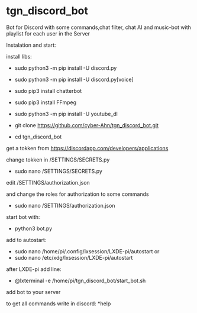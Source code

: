 # tgn_discord_bot
Bot for Discord with some commands,chat filter, chat AI and music-bot with playlist for each user in the Server 


Instalation and start:

install libs:

* sudo python3 -m pip install -U discord.py

* sudo python3 -m pip install -U discord.py[voice]

* sudo pip3 install chatterbot

* sudo pip3 install FFmpeg

* sudo python3 -m pip install -U youtube_dl



- git clone https://github.com/cyber-Ahn/tgn_discord_bot.git

- cd tgn_discord_bot



get a tokken from https://discordapp.com/developers/applications

change tokken in /SETTINGS/SECRETS.py


- sudo nano /SETTINGS/SECRETS.py


edit /SETTINGS/authorization.json

and change the roles for authorization to some commands

- sudo nano /SETTINGS/authorization.json

start bot with: 

- python3 bot.py

add to autostart:

- sudo nano /home/pi/.config/lxsession/LXDE-pi/autostart
  or
- sudo nano  /etc/xdg/lxsession/LXDE-pi/autostart

after LXDE-pi add line:

- @lxterminal -e /home/pi/tgn_discord_bot/start_bot.sh

add bot to your server

to get all commands write in discord: *help
